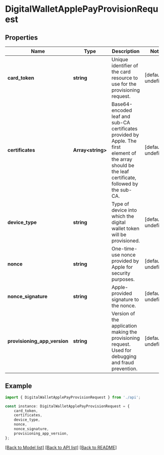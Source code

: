 # DigitalWalletApplePayProvisionRequest


## Properties

Name | Type | Description | Notes
------------ | ------------- | ------------- | -------------
**card_token** | **string** | Unique identifier of the card resource to use for the provisioning request. | [default to undefined]
**certificates** | **Array&lt;string&gt;** | Base64-encoded leaf and sub-CA certificates provided by Apple.  The first element of the array should be the leaf certificate, followed by the sub-CA. | [default to undefined]
**device_type** | **string** | Type of device into which the digital wallet token will be provisioned. | [default to undefined]
**nonce** | **string** | One-time-use nonce provided by Apple for security purposes. | [default to undefined]
**nonce_signature** | **string** | Apple-provided signature to the nonce. | [default to undefined]
**provisioning_app_version** | **string** | Version of the application making the provisioning request. Used for debugging and fraud prevention. | [default to undefined]

## Example

```typescript
import { DigitalWalletApplePayProvisionRequest } from './api';

const instance: DigitalWalletApplePayProvisionRequest = {
    card_token,
    certificates,
    device_type,
    nonce,
    nonce_signature,
    provisioning_app_version,
};
```

[[Back to Model list]](../README.md#documentation-for-models) [[Back to API list]](../README.md#documentation-for-api-endpoints) [[Back to README]](../README.md)
